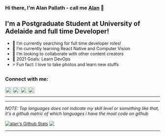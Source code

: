 ### Hi there, I'm Alan Pallath - call me [Alan](https://alanpallath.codes/)  👋

## I'm a Postgraduate Student at University of Adelaide and full time Developer!

- 🔭 I’m currently searching for full time developer roles!
- 🌱 I’m currently learning React Native and Computer Vision
- 👯 I’m looking to collaborate with other content creators
- 🥅 2021 Goals: Learn DevOps
- ⚡ Fun fact: I love to take photos and learn new stuffs

### Connect with me:

[<img align="left" alt="Sabesan | Facebook" width="22px" src="https://cdn.jsdelivr.net/npm/simple-icons@3.4.0/icons/facebook.svg" />](https://www.facebook.com/alan.jozf)
[<img align="left" alt="Sabesan | Twitter" width="22px" src="https://cdn.jsdelivr.net/npm/simple-icons@v3/icons/twitter.svg" />](https://twitter.com/alan_cns)
[<img align="left" alt="Sabesan | LinkedIn" width="22px" src="https://cdn.jsdelivr.net/npm/simple-icons@v3/icons/linkedin.svg" />](https://www.linkedin.com/in/alanpallath/)
[<img align="left" alt="Sabesan | Instagram" width="22px" src="https://cdn.jsdelivr.net/npm/simple-icons@v3/icons/instagram.svg" />](https://www.instagram.com/aaalaaaaan/?hl=en)

<br />

---


---

_NOTE: Top languages does not indicate my skill level or something like that, it's a github metric of which languages i have the most code on github_

<a href="https://github.com/a1764879">
<img align="center" alt="alan's Github Stats" src="https://github-readme-stats.codestackr.vercel.app/api?username=a1764879&show_icons=true&hide_border=true&count_private=true&include_all_commits=true&theme=radical" /></a>
<a href="https://github.com/a1764879">
  <img align="center" src="https://github-readme-stats.anuraghazra1.vercel.app/api/top-langs/?username=a1764879&layout=compact&theme=radical" />
</a>

---
